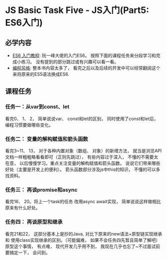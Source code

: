 # JS Basic Task Five - JS入门(Part5: ES6入门)

## 必学内容
+ [ES6 入门教程](https://es6.ruanyifeng.com/): 阮一峰大佬的入门ES6。 按照下面的课程任务来分段学习和完成小练习。 没有提到的部分跳过或有兴趣可以看一看。
+ [编程风格](https://es6.ruanyifeng.com/#docs/style): 整本书内容太多了， 看完之后以及后续的开发中可以经常翻阅这个来将原来的ES5语法换成ES6.

## 课程任务
### 任务一：从var到const、let
看完0、 1、 2， 简单说说var、 const和let的区别， 同时使用了const和let后， 编程习惯要做哪些变化。


### 任务二： 变量的解构赋值和箭头函数
看完3~11、 13， 对于各种内置对象（数组、 对象）的新增方法， 就当是浏览API文档一样粗粗略看看即可（正则先跳过）， 有些内容过于深入， 不懂的不需要太在意， 以后慢慢学习。重点关注变量的解构赋值和箭头函数。 说说它们带来哪些好处（主要是开发上的便利）。 箭头函数部分涉及js中this的知识， 不懂的可以多找资料。

### 任务三： 再谈promise和async
看完16、 20。将上一个task的任务 改用async await实现， 简单说说这样做相比原来有什么好处。

### 任务四： 再谈原型和继承
看完21和22， 这部分基本上是抄的Java, 对比下原来的new语法+原型链实现继承和 使用class实现继承的区别。（可能偏难， 如果不会任务四先暂且简单了解吧） 原型这个事情， 有点难， 现代开发几乎用不到， 我现在几乎也忘了~不过面试前要搞定一下， 会问到。